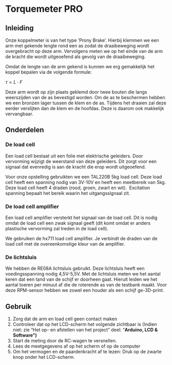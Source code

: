# Torquemeter PRO
## Inleiding

Onze koppelmeter is van het type ‘Prony Brake’. Hierbij klemmen we een arm met gekende lengte rond een as zodat de draaibeweging wordt overgebracht op deze arm. Vervolgens meten we op het einde van de arm de kracht die wordt uitgeoefend als gevolg van de draaibeweging.

Omdat de lengte van de arm gekend is kunnen we erg gemakkelijk het koppel bepalen via de volgende formule:

$\tau=L\cdot F$

Deze arm wordt op zijn plaats geklemd door twee bouten die langs weerszijden van de as bevestigd worden. Om de as te beschermen hebben we een bronzen lager tussen de klem en de as. Tijdens het draaien zal deze eerder verslijten dan de klem en de hoofdas. Deze is daarom ook makkelijk vervangbaar.

## Onderdelen

### De load cell

Een load cell bestaat uit een folie met elektrische geleiders. Door vervorming wijzigt de weerstand van deze geleiders. Dit zorgt voor een signaal dat evenredig is aan de kracht die erop wordt uitgeoefend.

Voor onze opstelling gebruikten we een TAL220B 5kg load cell. Deze load cell heeft een spanning nodig van 3V-10V en heeft een meetbereik van 5kg. Deze load cell heeft 4 draden (rood, groen, zwart en wit).  Excitation spanning bepaalt het bereik waarin het uitgangssignaal zit.

### De load cell amplifier

Een load cell amplifier versterkt het signaal van de load cell. Dit is nodig omdat de load cell een zwak signaal geeft (dit komt omdat er anders plastische vervorming zal treden in de load cell).

We gebruiken de hx711 load cell amplifier. Je verbindt de draden van de load cell met de overeenkomstige kleur van de amplifier.

### De lichtsluis

We hebben de RE08A lichtsluis gebruikt. Deze lichtsluis heeft een voedingsspanning nodig 4,5V-5,5V. Met de lichtsluis meten we het aantal keren dat een tand van de schijf er doorheen gaat. Hieruit leiden we het aantal toeren per minuut af die de roterende as van de testbank maakt. Voor deze RPM-sensor hebben we zowel een houder als een schijf ge-3D-print.

## Gebruik

1. Zorg dat de arm en load cell geen contact maken
2. Controleer dat op het LCD-scherm het volgende zichtbaar is (Indien niet: zie “Het op- en afstellen van het project” deel: “**Arduino, LCD & Software”)**
3. Start de meting door de RC-wagen te versnellen.
4. Lees de meetgegevens af op het scherm of op de computer
5. Om het vermogen en de paardenkracht af te lezen: Druk op de zwarte knop onder het LCD-scherm.
